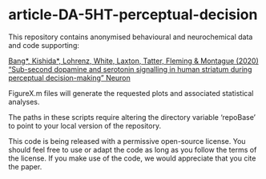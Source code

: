 # article-DA-5HT-perceptual-decision

This repository contains anonymised behavioural and neurochemical data and code supporting:

<a href="https://www.cell.com/neuron/fulltext/S0896-6273(20)30715-7">Bang*, Kishida*, Lohrenz, White, Laxton, Tatter, Fleming & Montague (2020) “Sub-second dopamine and serotonin signalling in human striatum during perceptual decision-making” Neuron</a>

FigureX.m files will generate the requested plots and associated statistical analyses.

The paths in these scripts require altering the directory variable ‘repoBase’ to point to your local version of the repository.

This code is being released with a permissive open-source license. You should feel free to use or adapt the code as long as you follow the terms of the license. If you make use of the code, we would appreciate that you cite the paper.
